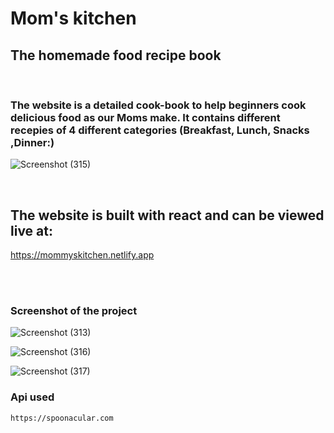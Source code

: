 # Mom's kitchen
## The homemade food recipe book

<br />

### The website is a detailed cook-book to help beginners cook delicious food as our Moms make. It contains different recepies of 4 different categories (Breakfast, Lunch, Snacks ,Dinner:)  



![Screenshot (315)](https://user-images.githubusercontent.com/109866847/235042066-7ea42f60-b896-4525-9f8c-90c130bb75a8.png)


<br>


## The website is built with react and can be viewed live at:
https://mommyskitchen.netlify.app

<br>


<br>

### Screenshot of the project





![Screenshot (313)](https://user-images.githubusercontent.com/109866847/235042089-ec213eb8-f93b-4b7a-921d-1c8639d0223e.png)




![Screenshot (316)](https://user-images.githubusercontent.com/109866847/235042114-aafaa4c7-7f23-4f7e-8f26-88fe79c1a15f.png)



![Screenshot (317)](https://user-images.githubusercontent.com/109866847/235042124-9bcb2e45-5da2-4a09-9618-f700cbe42626.png)



### Api used
  ``` https://spoonacular.com ```
